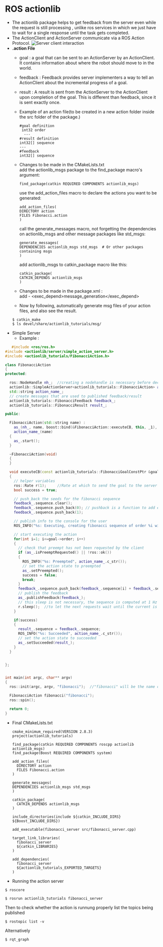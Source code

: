 # ROS actionlib

* The actionlib package helps to get feedback from the server even while the request is still processing , unlike ros services in     which we just have to wait for a single response until the task gets completed.
* The ActionClient and ActionServer communicate via a ROS Action Protocol.
  ![Server client interaction](http://wiki.ros.org/actionlib?action=AttachFile&do=get&target=client_server_interaction.png)
* __.action File__
  * goal : a goal that can be sent to an ActionServer by an ActionClient. It  contains information about where the robot should move to in the world. 
  * feedback : Feedback provides server implementers a way to tell an ActionClient about the incremental progress of a goal.
  * result : A result is sent from the ActionServer to the ActionClient upon completion of the goal. This is different than feedback, since it is sent exactly once.
  * Example of an action file(to be created in a new action folder inside the src folder of the package.) <br />
    ```
    #goal definition
     int32 order
      ---
    #result definition
    int32[] sequence
    ---
    #feedback
    int32[] sequence
      ```
   * Changes to be made in the CMakeLists.txt <br />
     add the actionlib_msgs package to the find_package macro's argument:
     ```
     find_package(catkin REQUIRED COMPONENTS actionlib_msgs)
     ```
     use the add_action_files macro to declare the actions you want to be generated: 
     ```
     add_action_files(
     DIRECTORY action
     FILES Fibonacci.action
     )
     ```
     call the generate_messages macro, not forgetting the dependencies on actionlib_msgs and other message packages like        std_msgs:
     ```
     generate_messages(
     DEPENDENCIES actionlib_msgs std_msgs  # Or other packages containing msgs
     )
     ```
     add actionlib_msgs to catkin_package macro like this: 
     ```
     catkin_package(
     CATKIN_DEPENDS actionlib_msgs
     )
     ```

   * Changes to be made in the package.xml : <br />
      add -  <exec_depend>message_generation</exec_depend>
   
   * Now by following, automatically generate msg files of your action files, and also see the result. 
    ```
    $ catkin_make
    $ ls devel/share/actionlib_tutorials/msg/
    ```
* Simple Server
  * Example :
```C++
   #include <ros/ros.h>
#include <actionlib/server/simple_action_server.h>
#include <actionlib_tutorials/FibonacciAction.h>

class FibonacciAction
{
protected:

  ros::NodeHandle nh_;  //creating a nodehandle is necessary before declaring a node
  actionlib::SimpleActionServer<actionlib_tutorials::FibonacciAction> as_; // NodeHandle instance must be created before this line. Otherwise strange error occurs.
  std::string action_name_;
  // create messages that are used to published feedback/result
  actionlib_tutorials::FibonacciFeedback feedback_;
  actionlib_tutorials::FibonacciResult result_;

public:

  FibonacciAction(std::string name) :
    as_(nh_, name, boost::bind(&FibonacciAction::executeCB, this, _1), false),
    action_name_(name)
  {
    as_.start();
  }

  ~FibonacciAction(void)
  {
  }

  void executeCB(const actionlib_tutorials::FibonacciGoalConstPtr &goal)
  {
    // helper variables
    ros::Rate r(1);     //Rate at which to send the goal to the server
    bool success = true;

    // push_back the seeds for the fibonacci sequence
    feedback_.sequence.clear();
    feedback_.sequence.push_back(0); // pushback is a function to add elements to a vector
    feedback_.sequence.push_back(1);

    // publish info to the console for the user
    ROS_INFO("%s: Executing, creating fibonacci sequence of order %i with seeds %i, %i", action_name_.c_str(), goal->order, feedback_.sequence[0], feedback_.sequence[1]);

    // start executing the action
    for(int i=1; i<=goal->order; i++)
    {
      // check that preempt has not been requested by the client
      if (as_.isPreemptRequested() || !ros::ok())
      {
        ROS_INFO("%s: Preempted", action_name_.c_str());
        // set the action state to preempted
        as_.setPreempted();
        success = false;
        break;
      }
      feedback_.sequence.push_back(feedback_.sequence[i] + feedback_.sequence[i-1]);
      // publish the feedback
      as_.publishFeedback(feedback_); 
      // this sleep is not necessary, the sequence is computed at 1 Hz for demonstration purposes
      r.sleep();  //to let the next requests wait until the current is processing 
    }

    if(success)
    {
      result_.sequence = feedback_.sequence;
      ROS_INFO("%s: Succeeded", action_name_.c_str());
      // set the action state to succeeded
      as_.setSucceeded(result_);
    }
  }


};


int main(int argc, char** argv)
{
  ros::init(argc, argv, "fibonacci");  //"fibonacci" will be the name of the node

  FibonacciAction fibonacci("fibonacci");
  ros::spin();

  return 0;
}
```
* Final CMakeLists.txt
  ```
  cmake_minimum_required(VERSION 2.8.3)
  project(actionlib_tutorials)

  find_package(catkin REQUIRED COMPONENTS roscpp actionlib actionlib_msgs)
  find_package(Boost REQUIRED COMPONENTS system)

  add_action_files(
    DIRECTORY action
    FILES Fibonacci.action
  )

  generate_messages(
  DEPENDENCIES actionlib_msgs std_msgs
  )

  catkin_package(
    CATKIN_DEPENDS actionlib_msgs
  )

  include_directories(include ${catkin_INCLUDE_DIRS} ${Boost_INCLUDE_DIRS})

  add_executable(fibonacci_server src/fibonacci_server.cpp) 
  
  target_link_libraries(
    fibonacci_server
    ${catkin_LIBRARIES}
  )

  add_dependencies(
    fibonacci_server
    ${actionlib_tutorials_EXPORTED_TARGETS}
  )
    ```
 * Running the action server 
  ```
  $ roscore
  ```
  ```
  $ rosrun actionlib_tutorials fibonacci_server
  ```
  Then to check whether the action is runnung properly list the topics being published
  ```
  $ rostopic list -v
  ```
  Alternatively
  ```
  $ rqt_graph
  ```
  
